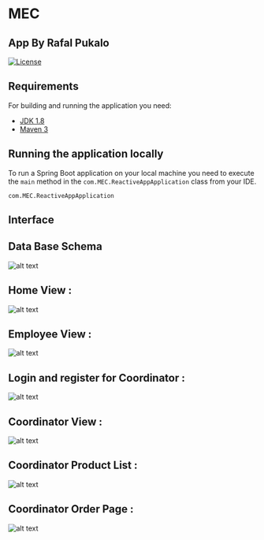 # MEC
## App By Rafal Pukalo
[![License](http://img.shields.io/:license-apache-blue.svg)](http://www.apache.org/licenses/LICENSE-2.0.html)

## Requirements
For building and running the application you need:
- [JDK 1.8](http://www.oracle.com/technetwork/java/javase/downloads/jdk8-downloads-2133151.html) 
- [Maven 3](https://maven.apache.org)  
     
## Running the application locally   
 
To run a Spring Boot application on your local machine you need to execute the `main` method in the `com.MEC.ReactiveAppApplication` class from your IDE. 
```shell
com.MEC.ReactiveAppApplication
``` 
 
## Interface

## Data Base Schema
  ![alt text](https://i.imgur.com/i4GXmH4.png)



## Home View : 
![alt text](https://i.imgur.com/IK7BMYS.png)

## Employee View : 
![alt text](https://i.imgur.com/MinBjMo.png)

## Login and register for Coordinator : 
![alt text](https://i.imgur.com/5oINPve.png)

## Coordinator View : 
![alt text](https://i.imgur.com/jIBWTCg.png)

## Coordinator Product List : 
![alt text](https://i.imgur.com/mFVXjcE.png)

## Coordinator Order Page : 
![alt text](https://i.imgur.com/Suhf08j.png)



